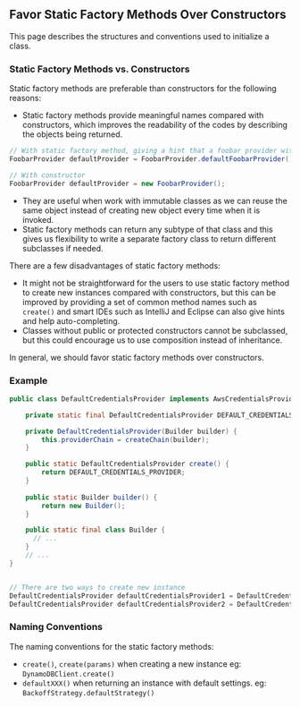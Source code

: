 ## Favor Static Factory Methods Over Constructors

This page describes the structures and conventions used to initialize a class.

### Static Factory Methods vs. Constructors
Static factory methods are preferable than constructors for the following reasons:
- Static factory methods provide meaningful names compared with constructors, which improves the readability of the codes by describing the objects being returned.
```java
// With static factory method, giving a hint that a foobar provider with default settings is being created.
FoobarProvider defaultProvider = FoobarProvider.defaultFoobarProvider(); 

// With constructor
FoobarProvider defaultProvider = new FoobarProvider(); 
```
- They are useful when work with immutable classes as we can reuse the same object instead of creating new object every time when it is invoked. 
- Static factory methods can return any subtype of that class and this gives us flexibility to write a separate factory class to return different subclasses if needed.

There are a few disadvantages of static factory methods:
- It might not be straightforward for the users to use static factory method to create new instances compared with constructors, but this can be improved by providing a set of common method names such as `create()` and smart IDEs such as IntelliJ and Eclipse can also give hints and help auto-completing.
- Classes without public or protected constructors cannot be subclassed, but this could encourage us to use composition instead of inheritance. 

In general, we should favor static factory methods over constructors.

### Example
```java
public class DefaultCredentialsProvider implements AwsCredentialsProvider, SdkAutoCloseable {

    private static final DefaultCredentialsProvider DEFAULT_CREDENTIALS_PROVIDER = new DefaultCredentialsProvider(builder());

    private DefaultCredentialsProvider(Builder builder) {
        this.providerChain = createChain(builder);
    }

    public static DefaultCredentialsProvider create() {
        return DEFAULT_CREDENTIALS_PROVIDER;
    }
    
    public static Builder builder() {
        return new Builder();
    }

    public static final class Builder { 
      // ...
    }
    // ...
}


// There are two ways to create new instance
DefaultCredentialsProvider defaultCredentialsProvider1 = DefaultCredentialsProvider.create();
DefaultCredentialsProvider defaultCredentialsProvider2 = DefaultCredentialsProvider.builder().build;
```
### Naming Conventions
The naming conventions for the static factory methods:
- `create()`, `create(params)` when creating a new instance
eg: `DynamoDBClient.create()`
- `defaultXXX()` when returning an instance with default settings.
eg: `BackoffStrategy.defaultStrategy()`
